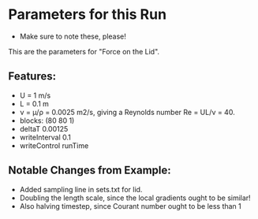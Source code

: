 # Parameters for this Run  
- Make sure to note these, please!

This are the parameters for "Force on the Lid".

## Features:  
- U = 1 m/s  
- L = 0.1 m  
- ν = μ/ρ = 0.0025 m2/s, giving a Reynolds number Re = UL/ν = 40.  
- blocks: (80 80 1)
- deltaT 0.00125  
- writeInterval 0.1  
- writeControl runTime   

## Notable Changes from Example:
-  Added sampling line in sets.txt for lid.
-  Doubling the length scale, since the local gradients ought to be similar!
-  Also halving timestep, since Courant number ought to be less than 1

